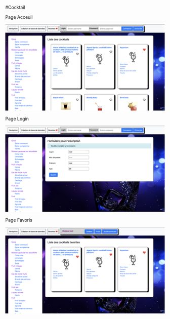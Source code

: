 #Cocktail

<p>Page Acceuil</p>
<img src="image1.png">

<p>Page Login </p>
<img src="image3.png">

<p>Page Favoris</p>
<img src="image2.png">
